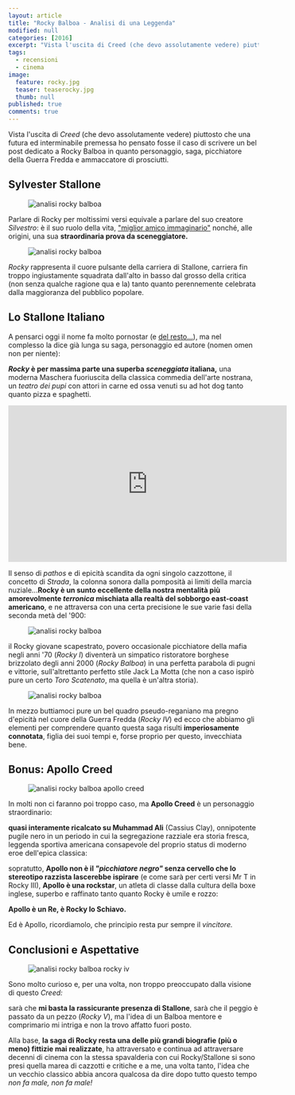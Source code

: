 ```yaml
---
layout: article
title: "Rocky Balboa - Analisi di una Leggenda"
modified: null
categories: [2016]
excerpt: "Vista l'uscita di Creed (che devo assolutamente vedere) piuttosto che una futura ed interminabile premessa ho pensato fosse il caso di scrivere un bel post dedicato a Rocky Balboa..."
tags:
  - recensioni
  - cinema
image: 
  feature: rocky.jpg
  teaser: teaserocky.jpg
  thumb: null
published: true
comments: true
---
```


Vista l'uscita di _Creed_ (che devo assolutamente vedere) piuttosto che una futura ed interminabile premessa ho pensato fosse il caso di scrivere un bel post dedicato a Rocky Balboa in quanto personaggio, saga, picchiatore della Guerra Fredda e ammaccatore di prosciutti.

## Sylvester Stallone

<figure>
	<img src="https://upload.wikimedia.org/wikipedia/commons/thumb/a/a2/Sylvester_Stallone_-_1977.jpg/800px-Sylvester_Stallone_-_1977.jpg" alt="analisi rocky balboa">
</figure> 

Parlare di Rocky per moltissimi versi equivale a parlare del suo creatore _Silvestro_: è il suo ruolo della vita, ["miglior amico immaginario"](https://www.youtube.com/watch?v=qsxVELVUThc) nonché, alle origini, una sua **straordinaria prova da sceneggiatore.**

<figure>
	<img src="https://upload.wikimedia.org/wikipedia/en/1/18/Rocky_poster.jpg" alt="analisi rocky balboa">
</figure>

_Rocky_ rappresenta il cuore pulsante della carriera di Stallone, carriera fin troppo ingiustamente squadrata dall'alto in basso dal grosso della critica (non senza qualche ragione qua e la) tanto quanto perennemente celebrata dalla maggioranza del pubblico popolare.

## Lo Stallone Italiano

A pensarci oggi il nome fa molto pornostar (e [del resto...](https://en.wikipedia.org/wiki/The_Party_at_Kitty_and_Stud%27s)), ma nel complesso la dice già lunga su saga, personaggio ed autore (nomen omen non per niente):

**_Rocky_ è per massima parte una superba _sceneggiata_ italiana,** una moderna Maschera fuoriuscita della classica commedia dell'arte nostrana, un _teatro dei pupi_ con attori in carne ed ossa venuti su ad hot dog tanto quanto pizza e spaghetti.

<iframe width="560" height="315" src="https://www.youtube.com/embed/VyKPwGpD3Kk" frameborder="0" allowfullscreen></iframe>

Il senso di _pathos_ e di epicità scandita da ogni singolo cazzottone, il concetto di _Strada_, la colonna sonora dalla pomposità ai limiti della marcia nuziale...**Rocky è un sunto eccellente della nostra mentalità più amorevolmente _terronica_ mischiata alla realtà del sobborgo east-coast americano**, e ne attraversa con una certa precisione le sue varie fasi della seconda metà del '900:

<figure>
	<img src="http://media.cineblog.it/b/bb9/ROCKY-II-620x350.jpg" alt="analisi rocky balboa">
</figure> 

il Rocky giovane scapestrato, povero occasionale picchiatore della mafia negli anni '70 (_Rocky I_) diventerà un simpatico ristoratore borghese brizzolato degli anni 2000 (_Rocky Balboa_) in una perfetta parabola di pugni e vittorie, sull'altrettanto perfetto stile Jack La Motta (che non a caso ispirò pure un certo _Toro Scatenato_, ma quella è un'altra storia). 

<figure>
	<img src="http://dvdmedia.ign.com/dvd/image/article/774/774337/rocky-balboa-20070320033928627-000.jpg" alt="analisi rocky balboa">
</figure>

In mezzo buttiamoci pure un bel quadro pseudo-reganiano ma pregno d'epicità nel cuore della Guerra Fredda (_Rocky IV_) ed ecco che abbiamo gli elementi per comprendere quanto questa saga risulti **imperiosamente connotata**, figlia dei suoi tempi e, forse proprio per questo, invecchiata bene.

## Bonus: Apollo Creed

<figure>
	<img src="http://www.todaysport.it/wp-content/uploads/2015/04/Apollo-Creed.jpg" alt="analisi rocky balboa apollo creed">
</figure> 

In molti non ci faranno poi troppo caso, ma **Apollo Creed** è un personaggio straordinario: 

**quasi interamente ricalcato su Muhammad Ali** (Cassius Clay), onnipotente pugile nero in un periodo in cui la segregazione razziale era storia fresca, leggenda sportiva americana consapevole del proprio status di moderno eroe dell'epica classica:

sopratutto, **Apollo non è il _"picchiatore negro"_ senza cervello che lo stereotipo razzista lascerebbe ispirare** (e come sarà per certi versi Mr T in Rocky III), **Apollo è una rockstar**, un atleta di classe dalla cultura della boxe inglese, superbo e raffinato tanto quanto Rocky è umile e rozzo: 

**Apollo è un Re, è Rocky lo Schiavo.**

Ed è Apollo, ricordiamolo, che principio resta pur sempre il _vincitore._

## Conclusioni e Aspettative

<figure>
	<img src="http://querty.it/wp-content/uploads/2015/11/rocky-iv.jpg" alt="analisi rocky balboa rocky iv">
</figure>

Sono molto curioso e, per una volta, non troppo preoccupato dalla visione di questo _Creed:_ 

sarà che **mi basta la rassicurante presenza di Stallone**, sarà che il peggio è passato da un pezzo (_Rocky V_), ma l'idea di un Balboa mentore e comprimario mi intriga e non la trovo affatto fuori posto.

Alla base, **la saga di Rocky resta una delle più grandi biografie (più o meno) fittizie mai realizzate**, ha attraversato e continua ad attraversare decenni di cinema con la stessa spavalderia con cui Rocky/Stallone si sono presi quella marea di cazzotti e critiche e a me, una volta tanto, l'idea che un vecchio classico abbia ancora qualcosa da dire dopo tutto questo tempo _non fa male, non fa male!_